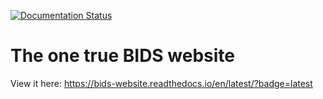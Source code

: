 [![Documentation Status](https://readthedocs.org/projects/bids-website/badge/?version=latest)](https://bids-website.readthedocs.io/en/latest/?badge=latest)

# The one true BIDS website

View it here: https://bids-website.readthedocs.io/en/latest/?badge=latest
